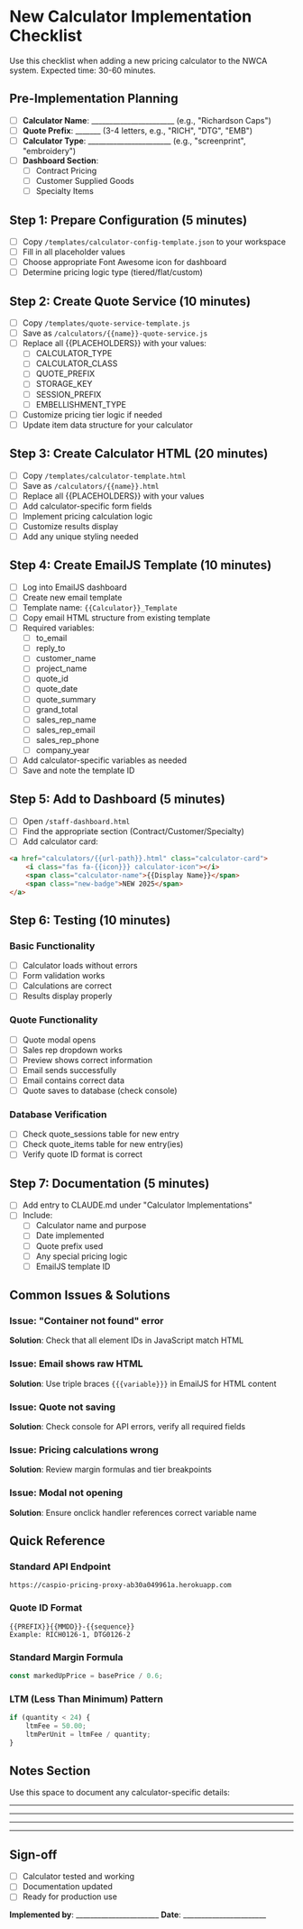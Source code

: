 # New Calculator Implementation Checklist

Use this checklist when adding a new pricing calculator to the NWCA system. Expected time: 30-60 minutes.

## Pre-Implementation Planning

- [ ] **Calculator Name**: _______________________ (e.g., "Richardson Caps")
- [ ] **Quote Prefix**: _______ (3-4 letters, e.g., "RICH", "DTG", "EMB")
- [ ] **Calculator Type**: _______________________ (e.g., "screenprint", "embroidery")
- [ ] **Dashboard Section**: 
  - [ ] Contract Pricing
  - [ ] Customer Supplied Goods
  - [ ] Specialty Items

## Step 1: Prepare Configuration (5 minutes)

- [ ] Copy `/templates/calculator-config-template.json` to your workspace
- [ ] Fill in all placeholder values
- [ ] Choose appropriate Font Awesome icon for dashboard
- [ ] Determine pricing logic type (tiered/flat/custom)

## Step 2: Create Quote Service (10 minutes)

- [ ] Copy `/templates/quote-service-template.js` 
- [ ] Save as `/calculators/{{name}}-quote-service.js`
- [ ] Replace all {{PLACEHOLDERS}} with your values:
  - [ ] CALCULATOR_TYPE
  - [ ] CALCULATOR_CLASS
  - [ ] QUOTE_PREFIX
  - [ ] STORAGE_KEY
  - [ ] SESSION_PREFIX
  - [ ] EMBELLISHMENT_TYPE
- [ ] Customize pricing tier logic if needed
- [ ] Update item data structure for your calculator

## Step 3: Create Calculator HTML (20 minutes)

- [ ] Copy `/templates/calculator-template.html`
- [ ] Save as `/calculators/{{name}}.html`
- [ ] Replace all {{PLACEHOLDERS}} with your values
- [ ] Add calculator-specific form fields
- [ ] Implement pricing calculation logic
- [ ] Customize results display
- [ ] Add any unique styling needed

## Step 4: Create EmailJS Template (10 minutes)

- [ ] Log into EmailJS dashboard
- [ ] Create new email template
- [ ] Template name: `{{Calculator}}_Template`
- [ ] Copy email HTML structure from existing template
- [ ] Required variables:
  - [ ] to_email
  - [ ] reply_to
  - [ ] customer_name
  - [ ] project_name
  - [ ] quote_id
  - [ ] quote_date
  - [ ] quote_summary
  - [ ] grand_total
  - [ ] sales_rep_name
  - [ ] sales_rep_email
  - [ ] sales_rep_phone
  - [ ] company_year
- [ ] Add calculator-specific variables as needed
- [ ] Save and note the template ID

## Step 5: Add to Dashboard (5 minutes)

- [ ] Open `/staff-dashboard.html`
- [ ] Find the appropriate section (Contract/Customer/Specialty)
- [ ] Add calculator card:
```html
<a href="calculators/{{url-path}}.html" class="calculator-card">
    <i class="fas fa-{{icon}}} calculator-icon"></i>
    <span class="calculator-name">{{Display Name}}</span>
    <span class="new-badge">NEW 2025</span>
</a>
```

## Step 6: Testing (10 minutes)

### Basic Functionality
- [ ] Calculator loads without errors
- [ ] Form validation works
- [ ] Calculations are correct
- [ ] Results display properly

### Quote Functionality
- [ ] Quote modal opens
- [ ] Sales rep dropdown works
- [ ] Preview shows correct information
- [ ] Email sends successfully
- [ ] Email contains correct data
- [ ] Quote saves to database (check console)

### Database Verification
- [ ] Check quote_sessions table for new entry
- [ ] Check quote_items table for new entry(ies)
- [ ] Verify quote ID format is correct

## Step 7: Documentation (5 minutes)

- [ ] Add entry to CLAUDE.md under "Calculator Implementations"
- [ ] Include:
  - [ ] Calculator name and purpose
  - [ ] Date implemented
  - [ ] Quote prefix used
  - [ ] Any special pricing logic
  - [ ] EmailJS template ID

## Common Issues & Solutions

### Issue: "Container not found" error
**Solution**: Check that all element IDs in JavaScript match HTML

### Issue: Email shows raw HTML
**Solution**: Use triple braces `{{{variable}}}` in EmailJS for HTML content

### Issue: Quote not saving
**Solution**: Check console for API errors, verify all required fields

### Issue: Pricing calculations wrong
**Solution**: Review margin formulas and tier breakpoints

### Issue: Modal not opening
**Solution**: Ensure onclick handler references correct variable name

## Quick Reference

### Standard API Endpoint
```
https://caspio-pricing-proxy-ab30a049961a.herokuapp.com
```

### Quote ID Format
```
{{PREFIX}}{{MMDD}}-{{sequence}}
Example: RICH0126-1, DTG0126-2
```

### Standard Margin Formula
```javascript
const markedUpPrice = basePrice / 0.6;
```

### LTM (Less Than Minimum) Pattern
```javascript
if (quantity < 24) {
    ltmFee = 50.00;
    ltmPerUnit = ltmFee / quantity;
}
```

## Notes Section

Use this space to document any calculator-specific details:

_________________________________________________

_________________________________________________

_________________________________________________

_________________________________________________

## Sign-off

- [ ] Calculator tested and working
- [ ] Documentation updated
- [ ] Ready for production use

**Implemented by**: _______________________ **Date**: _______________________